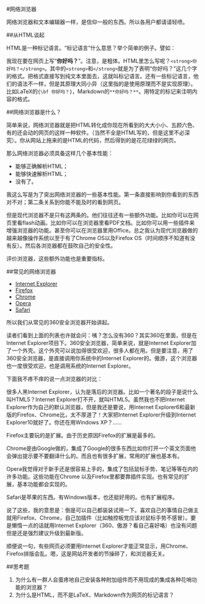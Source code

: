 #网络浏览器

网络浏览器和文本编辑器一样，是信仰一般的东西。所以各用户都请请轻喷。

##从HTML谈起

HTML是一种标记语言。“标记语言”什么意思？举个简单的例子。譬如：

我现在要在网页上写“**你好吗？**”。注意，是粗体。HTML里怎么写呢？`<strong>你好吗？</strong>`。其中的`<strong>`和`</strong>`就是为了表明“你好吗？”这几个字的格式。把格式直接写到纯文本里面去，这就叫标记语言。还有一些标记语言，他们的语法不一样，但是其原理大同小异（这里指的是使用原理而不是实现原理）。比如LaTeX的`{\bf 你好吗？}`，Markdown的`**你好吗？**`。用特定的标记来注明内容的格式。

##网络浏览器是什么？

简单来说，网络浏览器就是把HTML转化成你现在所看到的大大小小、五颜六色、有的还会动的网页的这样一种软件。（当然不全是HTML写的，但是这里不必深究）。你从网站上拖来的是HTML的代码，然后得到的是花花绿绿的网页。

那么网络浏览器必须具备这样几个基本性能：

- 能够正确解析HTML；
- 能够快速解析HTML；
- 没有了。

我这么写是为了突出网络浏览器的一些基本性能。第一条直接影响到你看到的东西对不对；第二条关系到你能不能及时的看到网页。

但是现代浏览器不是只有这两条的。他们往往还有一些额外功能。比如你可以在网页里看flash动画。比如你可以在浏览器里看PDF文档。比如你可以用一些插件来增强浏览器的功能。甚至你可以在浏览器里用Office。总之我认为现代浏览器做的越来越像操作系统以至于有了Chrome OS以及Firefox OS（时间顺序不知道有没有反）。然后各浏览器都在鼓吹自己的安全性。

评价浏览器，这些额外功能也是重要指标。

##常见的网络浏览器

- [Internet Explorer](http://windows.microsoft.com/zh-cn/internet-explorer/download-ie)
- [Firefox](http://www.mozilla.org/en-US/firefox/all/)
- [Chrome](http://www.google.cn/intl/zh-CN/chrome/browser/)
- [Opera](http://www.opera.com/zh-cn)
- [Safari](http://support.apple.com/kb/DL1531?viewlocale=zh_CN&locale=zh_CN)

所以我们从常见的360安全浏览器开始讲起。

读者们看到上面的列表也许就会问：咦？怎么没有360？其实360在里面，但是在Internet Explorer项目下。360安全浏览器，简单来说，就是Internet Explorer加了一个外壳。这个外壳可以说加得很受欢迎，很多人都在用。但是要注意，用了360安全浏览器，是直接调用你系统中的Internet Explorer的。傲游，这个浏览器也一度很受欢迎，也是调用系统的Internet Explorer。

下面我不疼不痒的说一点浏览器的对比：

很多人黑Internet Explorer，认为是落后的浏览器。比如一个著名的段子是说什么叫HTML5？Internet Explorer打不开，就叫HTML5。虽然我也不把Internet Explorer作为自己的默认浏览器，但是我还是要说，用Internet Explorer6和最新版的Firefox、Chrome比，太不厚道了！大家把Internet Explorer升级到Internet Explorer10就好了。你还在用Windows XP？……

Firefox主要玩的是扩展。由于历史原因Firefox的扩展是最多的。

Chrome是由Google做的，集成了Google的很多东西比如你打开一个英文页面他会弹出提示要不要翻译什么的。而且也有很多扩展，常用的扩展也基本有。

Opera我觉得对于新手还是很容易上手的，集成了包括鼠标手势、笔记等等在内的许多功能。这些功能在Chrome 以及Firefox里都要靠插件实现。也有常见的扩展，基本功能都会实现的。

Safari是苹果的东西。有Windows版本，也还挺好用的。也有扩展程序。

说了这些，我的意思是：倒是可以自己都装装试用一下。喜欢自己的事情自己做主就用Firefox、Chrome，自己加插件（比如触控板党应该对鼠标手势不感冒）。要是懒惰一点的话就用Internet Explorer（360、傲游？看自己喜好咯）也没有问题但是还是强烈建议升级到最新版。

顺便说一句，有些网页必须要用Internet Explorer才能正常显示，用Chrome、Firefox排版会乱。嗯，这是网站开发者的节操碎了，和浏览器无关。

##思考题

1. 为什么有一群人会蛋疼地自己安装各种附加组件而不用现成的集成各种花哨功能的浏览器？
2. 为什么是HTML，而不是LaTeX、Markdown作为网页的标记语言？

